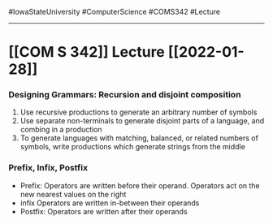 #IowaStateUniversity
#ComputerScience 
#COMS342
#Lecture

---

# [[COM S 342]] Lecture [[2022-01-28]]


### Designing Grammars: Recursion and disjoint composition 

1. Use recursive productions to generate an arbitrary number of symbols 
2. Use separate non-terminals to generate disjoint parts of a language, and combing in a production
3. To generate languages with matching, balanced, or related numbers of symbols, write productions which generate strings from the middle

### Prefix, Infix, Postfix 

- Prefix: Operators are written before their operand. Operators act on the new nearest values on the right 
- infix Operators are written in-between their operands 
- Postfix: Operators are written after their operands